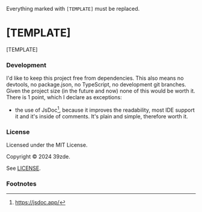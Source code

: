 Everything marked with `[TEMPLATE]` must be replaced. 

# [TEMPLATE]

[TEMPLATE]

### Development

I'd like to keep this project free from dependencies. This also means no devtools, no package.json, no TypeScript, no development git branches. Given the project size (in the future and now) none of this would be worth it.
There is 1 point, which I declare as exceptions:
- the use of JsDoc[^4], because it improves the readability, most IDE support it and it's inside of comments. It's plain and simple, therefore worth it.

### License

Licensed under the MIT License.

Copyright © 2024 39zde.

 See [LICENSE](./LICENSE).

### Footnotes

[^4]: https://jsdoc.app/
[^5]: https://developer.mozilla.org/en-US/docs/Web/Progressive_web_apps